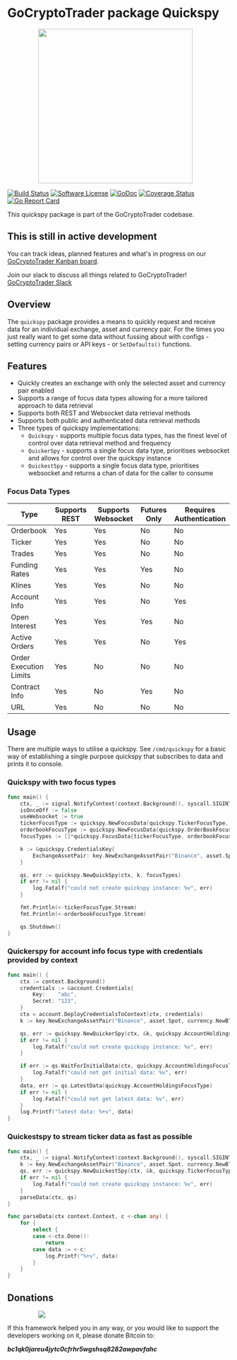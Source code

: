 # GoCryptoTrader package Quickspy

<img src="/common/gctlogo.png?raw=true" width="350px" height="350px" hspace="70">


[![Build Status](https://github.com/thrasher-corp/gocryptotrader/actions/workflows/tests.yml/badge.svg?branch=master)](https://github.com/thrasher-corp/gocryptotrader/actions/workflows/tests.yml)
[![Software License](https://img.shields.io/badge/License-MIT-orange.svg?style=flat-square)](https://github.com/thrasher-corp/gocryptotrader/blob/master/LICENSE)
[![GoDoc](https://godoc.org/github.com/thrasher-corp/gocryptotrader?status.svg)](https://godoc.org/github.com/thrasher-corp/gocryptotrader/exchange/quickspy)
[![Coverage Status](https://codecov.io/gh/thrasher-corp/gocryptotrader/graph/badge.svg?token=41784B23TS)](https://codecov.io/gh/thrasher-corp/gocryptotrader)
[![Go Report Card](https://goreportcard.com/badge/github.com/thrasher-corp/gocryptotrader)](https://goreportcard.com/report/github.com/thrasher-corp/gocryptotrader)


This quickspy package is part of the GoCryptoTrader codebase.

## This is still in active development

You can track ideas, planned features and what's in progress on our [GoCryptoTrader Kanban board](https://github.com/orgs/thrasher-corp/projects/3).

Join our slack to discuss all things related to GoCryptoTrader! [GoCryptoTrader Slack](https://join.slack.com/t/gocryptotrader/shared_invite/zt-38z8abs3l-gH8AAOk8XND6DP5NfCiG_g)

## Overview

The `quickspy` package provides a means to quickly request and receive data for an individual exchange, asset and currency pair. For the times you just really want to get some data without fussing about with configs - setting currency pairs or API keys - or `SetDefaults()` functions.

## Features

- Quickly creates an exchange with only the selected asset and currency pair enabled
- Supports a range of focus data types allowing for a more tailored approach to data retrieval
- Supports both REST and Websocket data retrieval methods
- Supports both public and authenticated data retrieval methods
- Three types of quickspy implementations:
  - `Quickspy` - supports multiple focus data types, has the finest level of control over data retrieval method and frequency
  - `QuickerSpy` - supports a single focus data type, prioritises websocket and allows for control over the quickspy instance
  - `QuickestSpy` - supports a single focus data type, prioritises websocket and returns a chan of data for the caller to consume


### Focus Data Types
| Type | Supports REST | Supports Websocket | Futures Only | Requires Authentication |
| ---- | ------------- | ------------------ | ------------ | ----------------------- |
| Orderbook | Yes | Yes | No | No |
| Ticker | Yes | Yes | No | No |
| Trades | Yes | Yes | No | No |
| Funding Rates | Yes | Yes | Yes | No |
| Klines | Yes | Yes | No | No |
| Account Info | Yes | Yes | No | Yes |
| Open Interest | Yes | Yes | Yes | No |
| Active Orders | Yes | Yes | No | Yes |
| Order Execution Limits | Yes | No | No | No |
| Contract Info | Yes | No | Yes | No |
| URL | Yes | No | No | No |

## Usage

There are multiple ways to utilise a quickspy. See `/cmd/quickspy` for a basic way of establishing a single purpose quickspy that subscribes to data and prints it to console.

### Quickspy with two focus types
```go
func main() {
	ctx, _ := signal.NotifyContext(context.Background(), syscall.SIGINT, syscall.SIGTERM)
	isOnceOff := false
	useWebsocket := true
	tickerFocusType := quickspy.NewFocusData(quickspy.TickerFocusType, isOnceOff, useWebsocket, time.Second)
	orderbookFocusType := quickspy.NewFocusData(quickspy.OrderBookFocusType, isOnceOff, useWebsocket, time.Second)
	focusTypes := []*quickspy.FocusData{tickerFocusType, orderbookFocusType}

	k := &quickspy.CredentialsKey{
		ExchangeAssetPair: key.NewExchangeAssetPair("Binance", asset.Spot, currency.NewBTCUSDT()),
	}

	qs, err := quickspy.NewQuickSpy(ctx, k, focusTypes)
	if err != nil {
		log.Fatalf("could not create quickspy instance: %v", err)
	}

	fmt.Println(<-tickerFocusType.Stream)
	fmt.Println(<-orderbookFocusType.Stream)

	qs.Shutdown()
}
```

### Quickerspy for account info focus type with credentials provided by context
```go
func main() {
	ctx := context.Background()
	credentials := &account.Credentials{
		Key:    "abc",
		Secret: "123",
	}
	ctx = account.DeployCredentialsToContext(ctx, credentials)
	k := key.NewExchangeAssetPair("Binance", asset.Spot, currency.NewBTCUSDT())

	qs, err := quickspy.NewQuickerSpy(ctx, &k, quickspy.AccountHoldingsFocusType)
	if err != nil {
		log.Fatalf("could not create quickspy instance: %v", err)
	}

	if err := qs.WaitForInitialData(ctx, quickspy.AccountHoldingsFocusType); err != nil {
		log.Fatalf("could not get initial data: %v", err)
	}
	data, err := qs.LatestData(quickspy.AccountHoldingsFocusType)
	if err != nil {
		log.Fatalf("could not get latest data: %v", err)
	}
	log.Printf("latest data: %+v", data)
}
```

### Quickestspy to stream ticker data as fast as possible
```go
func main() {
	ctx, _ := signal.NotifyContext(context.Background(), syscall.SIGINT, syscall.SIGTERM)
	k := key.NewExchangeAssetPair("Binance", asset.Spot, currency.NewBTCUSDT())
	qs, err := quickspy.NewQuickestSpy(ctx, &k, quickspy.TickerFocusType)
	if err != nil {
		log.Fatalf("could not create quickspy instance: %v", err)
	}
	parseData(ctx, qs)
}

func parseData(ctx context.Context, c <-chan any) {
	for {
		select {
		case <-ctx.Done():
			return
		case data := <-c:
			log.Printf("%+v", data)
		}
	}
}
```




## Donations

<img src="https://github.com/thrasher-corp/gocryptotrader/blob/master/web/src/assets/donate.png?raw=true" hspace="70">

If this framework helped you in any way, or you would like to support the developers working on it, please donate Bitcoin to:

***bc1qk0jareu4jytc0cfrhr5wgshsq8282awpavfahc***
